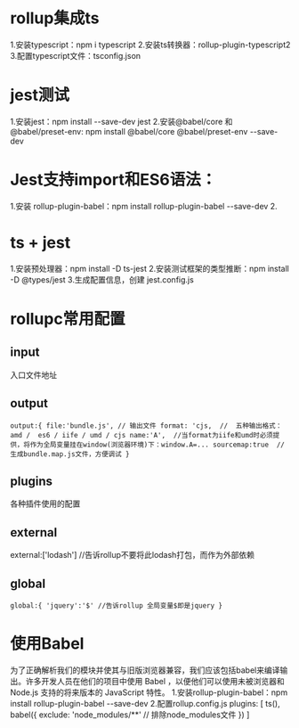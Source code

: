 # rollup集成ts
1.安装typescript：npm i typescript
2.安装ts转换器：rollup-plugin-typescript2
3.配置typescript文件：tsconfig.json

# jest测试
1.安装jest：npm install --save-dev jest
2.安装@babel/core 和 @babel/preset-env: npm install @babel/core @babel/preset-env --save-dev

# Jest支持import和ES6语法：
1.安装 rollup-plugin-babel：npm install rollup-plugin-babel --save-dev
2.

# ts + jest
1.安装预处理器：npm install -D ts-jest
2.安装测试框架的类型推断：npm install -D @types/jest
3.生成配置信息，创建 jest.config.js



# rollupc常用配置
## input
入口文件地址
## output
`output:{
  file:'bundle.js', // 输出文件
  format: 'cjs,  //  五种输出格式：amd /  es6 / iife / umd / cjs
  name:'A',  //当format为iife和umd时必须提供，将作为全局变量挂在window(浏览器环境)下：window.A=...
  sourcemap:true  //生成bundle.map.js文件，方便调试
}`
## plugins
各种插件使用的配置
## external
external:['lodash'] //告诉rollup不要将此lodash打包，而作为外部依赖
## global
`global:{
  'jquery':'$' //告诉rollup 全局变量$即是jquery
}`

# 使用Babel
为了正确解析我们的模块并使其与旧版浏览器兼容，我们应该包括babel来编译输出。许多开发人员在他们的项目中使用 Babel ，以便他们可以使用未被浏览器和 Node.js 支持的将来版本的 JavaScript 特性。
1.安装rollup-plugin-babel：npm install rollup-plugin-babel --save-dev
2.配置rollup.config.js
plugins: [
  ts(),
  babel({
    exclude: 'node_modules/**' // 排除node_modules文件
  })
]
